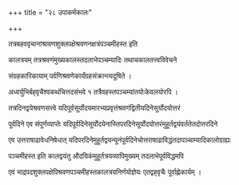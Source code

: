 +++
title = "२८ उपाकर्मकालः"

+++

तत्रबहववृचानांश्रावणशुक्लपक्षेश्रवणनक्षत्रंपञ्चमीहस्त इति

कालत्रयम् तत्रश्रवणंमुख्यकालस्तदलाभेपञ्चम्यादिः तथाचकालतत्त्वविवेचने

संग्रहकारिकायाम् पर्वणिश्रवणेकार्यंग्रहसंक्रान्त्यदूषिते ।

अध्वर्युभिर्बह्‌वृचैश्वकथंचित्तदसंभवे १ तत्रैवहस्तपञ्चम्यांतयोःकेवलयोरपि ।

तत्रदिनद्वयेश्रवणसत्त्वे यदिपूर्वसूर्योदयमारभ्यप्रवृत्तंश्रवणंद्वितीयदिनेसूर्योदयोत्तरं

पूर्वदिने एव संपूर्णव्याप्तेः यदिपूर्वदिनेसूर्योदयेनास्तिपरदिनेसूर्योदयोत्तरंमुहूर्तद्वयंवर्ततेतदोत्तरदिने

एव उत्तराषाढावेधनिषेधात् यदिपरदिनेमुहूर्तद्वयन्यूनंपूर्वदिनेचोत्तराषाढाविद्धंतदापञ्चाम्यादिकालोग्राह्यः

पञ्चमीहस्त इति कालद्वयंतु औदयिकंमुहूर्तत्रयव्यापिमुख्यम् तदलाभेपूर्वविद्धमपि

एवं भाद्रपदशुक्लपक्षेपिश्रवणपञ्चमीहस्तकालत्रयनिर्णयोज्ञेयः एतद्वह्‌वृचैः पूर्वाह्णेकार्यम् ।
